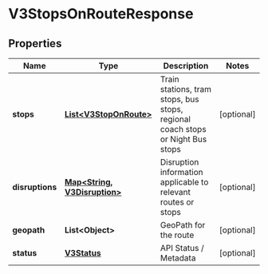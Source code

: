 
# V3StopsOnRouteResponse

## Properties
Name | Type | Description | Notes
------------ | ------------- | ------------- | -------------
**stops** | [**List&lt;V3StopOnRoute&gt;**](V3StopOnRoute.md) | Train stations, tram stops, bus stops, regional coach stops or Night Bus stops |  [optional]
**disruptions** | [**Map&lt;String, V3Disruption&gt;**](V3Disruption.md) | Disruption information applicable to relevant routes or stops |  [optional]
**geopath** | **List&lt;Object&gt;** | GeoPath for the route |  [optional]
**status** | [**V3Status**](V3Status.md) | API Status / Metadata |  [optional]



